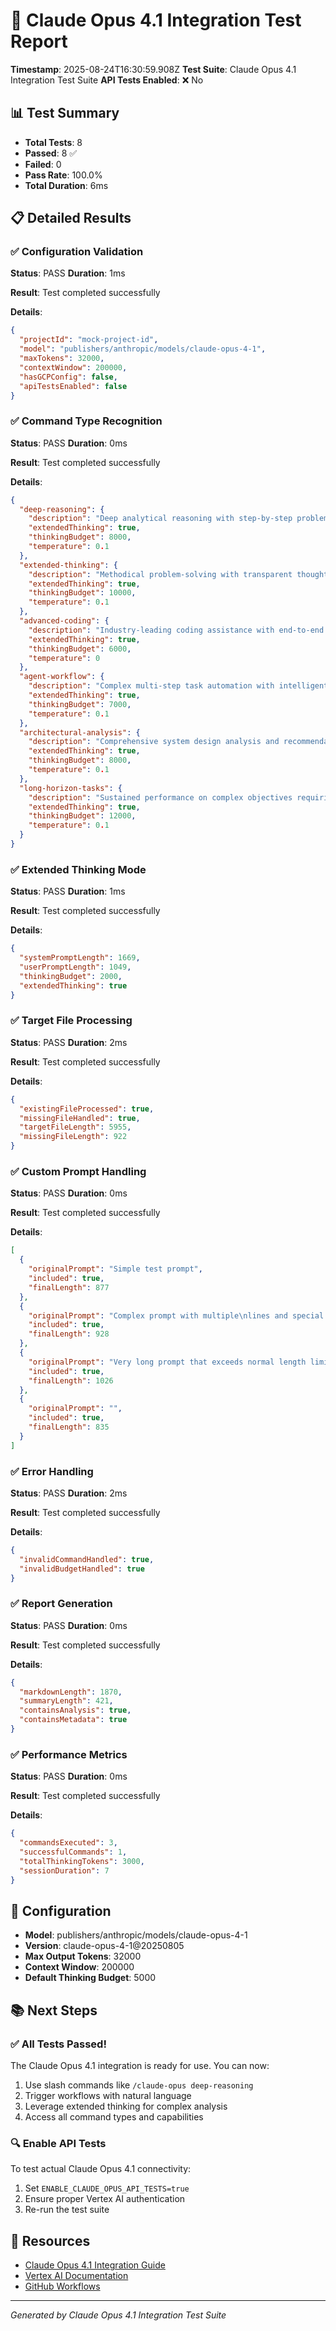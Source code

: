 # 🧠 Claude Opus 4.1 Integration Test Report

**Timestamp**: 2025-08-24T16:30:59.908Z
**Test Suite**: Claude Opus 4.1 Integration Test Suite
**API Tests Enabled**: ❌ No

## 📊 Test Summary

- **Total Tests**: 8
- **Passed**: 8 ✅
- **Failed**: 0 
- **Pass Rate**: 100.0%
- **Total Duration**: 6ms

## 📋 Detailed Results


### ✅ Configuration Validation

**Status**: PASS
**Duration**: 1ms

**Result**: Test completed successfully

**Details**:
```json
{
  "projectId": "mock-project-id",
  "model": "publishers/anthropic/models/claude-opus-4-1",
  "maxTokens": 32000,
  "contextWindow": 200000,
  "hasGCPConfig": false,
  "apiTestsEnabled": false
}
```


### ✅ Command Type Recognition

**Status**: PASS
**Duration**: 0ms

**Result**: Test completed successfully

**Details**:
```json
{
  "deep-reasoning": {
    "description": "Deep analytical reasoning with step-by-step problem decomposition",
    "extendedThinking": true,
    "thinkingBudget": 8000,
    "temperature": 0.1
  },
  "extended-thinking": {
    "description": "Methodical problem-solving with transparent thought processes",
    "extendedThinking": true,
    "thinkingBudget": 10000,
    "temperature": 0.1
  },
  "advanced-coding": {
    "description": "Industry-leading coding assistance with end-to-end development",
    "extendedThinking": true,
    "thinkingBudget": 6000,
    "temperature": 0
  },
  "agent-workflow": {
    "description": "Complex multi-step task automation with intelligent orchestration",
    "extendedThinking": true,
    "thinkingBudget": 7000,
    "temperature": 0.1
  },
  "architectural-analysis": {
    "description": "Comprehensive system design analysis and recommendations",
    "extendedThinking": true,
    "thinkingBudget": 8000,
    "temperature": 0.1
  },
  "long-horizon-tasks": {
    "description": "Sustained performance on complex objectives requiring thousands of steps",
    "extendedThinking": true,
    "thinkingBudget": 12000,
    "temperature": 0.1
  }
}
```


### ✅ Extended Thinking Mode

**Status**: PASS
**Duration**: 1ms

**Result**: Test completed successfully

**Details**:
```json
{
  "systemPromptLength": 1669,
  "userPromptLength": 1049,
  "thinkingBudget": 2000,
  "extendedThinking": true
}
```


### ✅ Target File Processing

**Status**: PASS
**Duration**: 2ms

**Result**: Test completed successfully

**Details**:
```json
{
  "existingFileProcessed": true,
  "missingFileHandled": true,
  "targetFileLength": 5955,
  "missingFileLength": 922
}
```


### ✅ Custom Prompt Handling

**Status**: PASS
**Duration**: 0ms

**Result**: Test completed successfully

**Details**:
```json
[
  {
    "originalPrompt": "Simple test prompt",
    "included": true,
    "finalLength": 877
  },
  {
    "originalPrompt": "Complex prompt with multiple\nlines and special cha",
    "included": true,
    "finalLength": 928
  },
  {
    "originalPrompt": "Very long prompt that exceeds normal length limits",
    "included": true,
    "finalLength": 1026
  },
  {
    "originalPrompt": "",
    "included": true,
    "finalLength": 835
  }
]
```


### ✅ Error Handling

**Status**: PASS
**Duration**: 2ms

**Result**: Test completed successfully

**Details**:
```json
{
  "invalidCommandHandled": true,
  "invalidBudgetHandled": true
}
```


### ✅ Report Generation

**Status**: PASS
**Duration**: 0ms

**Result**: Test completed successfully

**Details**:
```json
{
  "markdownLength": 1870,
  "summaryLength": 421,
  "containsAnalysis": true,
  "containsMetadata": true
}
```


### ✅ Performance Metrics

**Status**: PASS
**Duration**: 0ms

**Result**: Test completed successfully

**Details**:
```json
{
  "commandsExecuted": 3,
  "successfulCommands": 1,
  "totalThinkingTokens": 3000,
  "sessionDuration": 7
}
```


## 🔧 Configuration

- **Model**: publishers/anthropic/models/claude-opus-4-1
- **Version**: claude-opus-4-1@20250805
- **Max Output Tokens**: 32000
- **Context Window**: 200000
- **Default Thinking Budget**: 5000

## 📚 Next Steps


### ✅ All Tests Passed!

The Claude Opus 4.1 integration is ready for use. You can now:

1. Use slash commands like `/claude-opus deep-reasoning`
2. Trigger workflows with natural language
3. Leverage extended thinking for complex analysis
4. Access all command types and capabilities




### 🔍 Enable API Tests

To test actual Claude Opus 4.1 connectivity:

1. Set `ENABLE_CLAUDE_OPUS_API_TESTS=true`
2. Ensure proper Vertex AI authentication
3. Re-run the test suite



## 🔗 Resources

- [Claude Opus 4.1 Integration Guide](./CLAUDE_OPUS_INTEGRATION_GUIDE.md)
- [Vertex AI Documentation](https://cloud.google.com/vertex-ai/docs)
- [GitHub Workflows](/.github/workflows/)

---
*Generated by Claude Opus 4.1 Integration Test Suite*